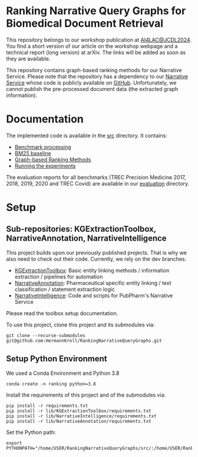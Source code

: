 # Ranking Narrative Query Graphs for Biomedical Document Retrieval
This repository belongs to our workshop publication at [AI4LAC@JCDL2024](https://zhanghaoxuan1999.github.io/JCDL2024-AI4LAC-workshop/). You find a short version of our article on the workshop webpage and a technical report (long version) at arXiv. The links will be added as soon as they are available. 

This repository contains graph-based ranking methods for our Narrative Service.
Please note that the repository has a dependency to our [Narrative Service](www.narrative.pubpharm.de) whose code is publicly available on [GitHub](https://github.com/HermannKroll/NarrativeIntelligence). 
Unfortunately, we cannot publish the pre-processed document data (the extracted graph information).

# Documentation
The implemented code is available in the [src](src) directory.
It contains:
- [Benchmark processing](src/narranking/benchmark.py)
- [BM25 baseline](src/narranking/baselines/create_bm25_baseline.py)
- [Graph-based Ranking Methods](src/narranking/rankers)
- [Running the experiments](src/narranking/main.py)

The evaluation reports for all benchmarks (TREC Precision Medicine 2017, 2018, 2019, 2020 and TREC Covid) are available 
in our [evaluation](evaluation) directory.


# Setup

## Sub-repositories: KGExtractionToolbox, NarrativeAnnotation, NarrativeIntelligence
This project builds upon our previously published projects. 
That is why we also need to check out their code.
Currently, we rely on the dev branches.
- [KGExtractionToolbox](https://github.com/HermannKroll/KGExtractionToolbox/tree/dev): Basic entity linking methods / information extraction / pipelines for automation
- [NarrativeAnnotation](https://github.com/HermannKroll/NarrativeAnnotation/tree/dev): Pharmaceutical specific entity linking / text classification / statement extraction logic
- [NarrativeIntelligence](https://github.com/HermannKroll/NarrativeIntelligence/tree/dev): Code and scripts for PubPharm's Narrative Service

Please read the toolbox setup documentation.

To use this project, clone this project and its submodules via:
```
git clone --recurse-submodules git@github.com:HermannKroll/RankingNarrativeQueryGraphs.git
```



## Setup Python Environment
We used a Conda Environment and Python 3.8
```
conda create -n ranking python=3.8
```

Install the requirements of this project and of the submodules via:
```
pip install -r requirements.txt
pip install -r lib/KGExtractionToolbox/requirements.txt
pip install -r lib/NarrativeIntelligence/requirements.txt
pip install -r lib/NarrativeAnnotation/requirements.txt
```

Set the Python path:
```
export PYTHONPATH="/home/USER/RankingNarrativeQueryGraphs/src/:/home/USER/RankingNarrativeQueryGraphs/lib/KGExtractionToolbox/src/:/home/USER/RankingNarrativeQueryGraphs/lib/NarrativeAnnotation/src/:/home/USER/RankingNarrativeQueryGraphs/lib/NarrativeIntelligence/src/"
```
